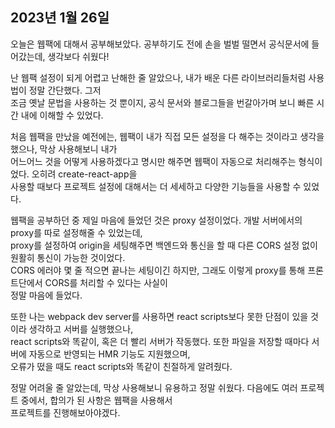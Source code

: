 ## **2023년 1월 26일**

오늘은 웹팩에 대해서 공부해보았다. 공부하기도 전에 손을 벌벌 떨면서 공식문서에 들어갔는데, 생각보다 쉬웠다!

난 웹팩 설정이 되게 어렵고 난해한 줄 알았으나, 내가 배운 다른 라이브러리들처럼 사용법이 정말 간단했다. 그저  
조금 옛날 문법을 사용하는 것 뿐이지, 공식 문서와 블로그들을 번갈아가며 보니 빠른 시간 내에 이해할 수 있었다.

처음 웹팩을 만났을 예전에는, 웹팩이 내가 직접 모든 설정을 다 해주는 것이라고 생각을 했으나, 막상 사용해보니 내가  
어느어느 것을 어떻게 사용하겠다고 명시만 해주면 웹팩이 자동으로 처리해주는 형식이었다. 오히려 create-react-app을  
사용할 때보다 프로젝트 설정에 대해서는 더 세세하고 다양한 기능들을 사용할 수 있었다.

웹팩을 공부하던 중 제일 마음에 들었던 것은 proxy 설정이었다. 개발 서버에서의 proxy를 따로 설정해줄 수 있었는데,  
proxy를 설정하여 origin을 세팅해주면 백엔드와 통신을 할 때 다른 CORS 설정 없이 원활히 통신이 가능한 것이었다.  
CORS 에러야 몇 줄 적으면 끝나는 세팅이긴 하지만, 그래도 이렇게 proxy를 통해 프론트단에서 CORS를 처리할 수 있다는 사실이  
정말 마음에 들었다.

또한 나는 webpack dev server를 사용하면 react scripts보다 못한 단점이 있을 것이라 생각하고 서버를 실행했으나,  
react scripts와 똑같이, 혹은 더 빨리 서버가 작동했다. 또한 파일을 저장할 때마다 서버에 자동으로 반영되는 HMR 기능도 지원했으며,  
오류가 떴을 때도 react scripts와 똑같이 친절하게 알려줬다.

정말 어려울 줄 알았는데, 막상 사용해보니 유용하고 정말 쉬웠다. 다음에도 여러 프로젝트 중에서, 합의가 된 사항은 웹팩을 사용해서  
프로젝트를 진행해보아야겠다.
